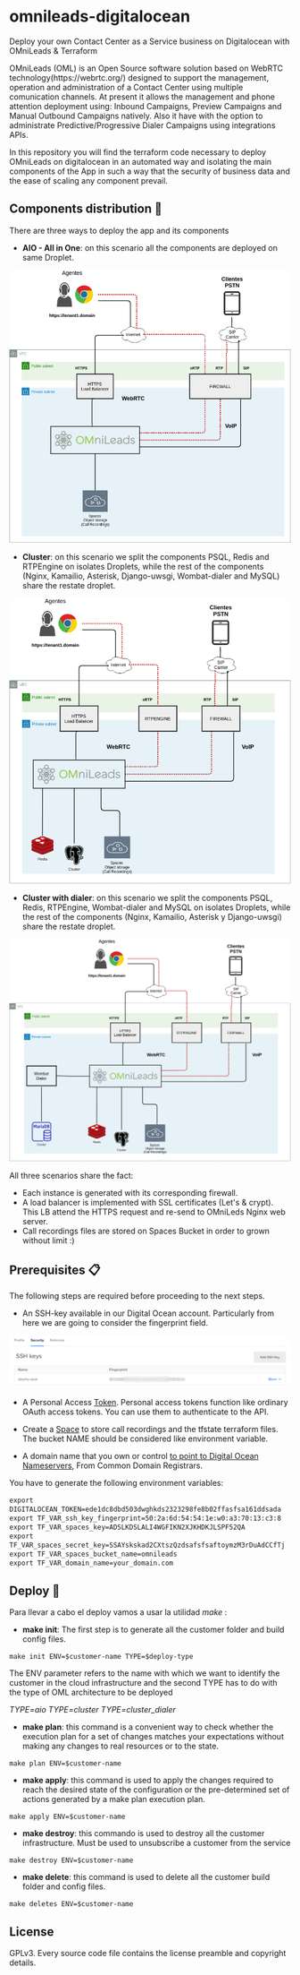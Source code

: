 # omnileads-digitalocean
Deploy your own Contact Center as a Service business on Digitalocean with OMniLeads & Terraform

<p>OMniLeads (OML) is an Open Source software solution based on WebRTC technology(https://webrtc.org/) designed to support the management, operation and administration of a Contact Center using multiple comunication channels. At present it allows the management and phone attention deployment using: Inbound Campaigns, Preview Campaigns and Manual Outbound Campaigns natively. Also it have with the option to administrate Predictive/Progressive Dialer Campaigns using integrations APIs.</p>

<p>In this repository you will find the terraform code necessary to deploy OMniLeads on digitalocean in an automated way and isolating the main components of the App in such a way that the security of business data and the ease of scaling any component prevail.</p>


## Components distribution 🔧

There are three ways to deploy the app and its components

* **AIO - All in One**: on this scenario all the components are deployed on same Droplet.

![All In One](./docs/AIO.png)

* **Cluster**: on this scenario we split the components PSQL, Redis and RTPEngine on isolates Droplets, while the rest of the components (Nginx, Kamailio, Asterisk, Django-uwsgi, Wombat-dialer and MySQL) share the restate droplet.

![Cluster](./docs/cluster.png)

* **Cluster with dialer**: on this scenario we split the components PSQL, Redis, RTPEngine, Wombat-dialer and MySQL on isolates Droplets, while the rest of the components (Nginx, Kamailio, Asterisk y Django-uwsgi) share the restate droplet.

![Cluster with Dialer](./docs/cluster_dialer.png)

All three scenarios share the fact:

* Each instance is generated with its corresponding firewall.
* A load balancer is implemented with SSL certificates (Let's & crypt). This LB attend the HTTPS request and re-send to OMniLeds Nginx web server.
* Call recordings files are stored on Spaces Bucket in order to grown without limit :)


## Prerequisites 📋

The following steps are required before proceeding to the next steps.

* An SSH-key available in our Digital Ocean account. Particularly from here we are going to consider the fingerprint field.

![SSH key fingerprint](./docs/ssh-key-fingerprint.png)

* A Personal Access [Token](https://www.digitalocean.com/docs/apis-clis/api/create-personal-access-token/). Personal access tokens function like ordinary OAuth access tokens. You can use them to authenticate to the API.

* Create a [Space](https://www.digitalocean.com/community/tutorials/how-to-create-a-digitalocean-space-and-api-key) to store call recordings and the tfstate terraform files. The bucket NAME should be considered like environment variable.

* A domain name that you own or control [to point to Digital Ocean Nameservers](https://www.digitalocean.com/community/tutorials/how-to-point-to-digitalocean-nameservers-from-common-domain-registrars), From Common Domain Registrars.

You have to generate the following environment variables:

```
export DIGITALOCEAN_TOKEN=ede1dc8dbd503dwghkds2323298fe8b02ffasfsa161ddsada
export TF_VAR_ssh_key_fingerprint=50:2a:6d:54:54:1e:w0:a3:70:13:c3:8
export TF_VAR_spaces_key=ADSLKDSLALI4WGFIKN2XJKHDKJLSPF52QA
export TF_VAR_spaces_secret_key=SSAYskskad2CXtszQzdsafsfsaftoymzM3rDuAdCCfTj
export TF_VAR_spaces_bucket_name=omnileads
export TF_VAR_domain_name=your_domain.com
```

## Deploy 🚀

Para llevar a cabo el deploy vamos a usar la utilidad *make* :

* **make init**: The first step is to generate all the customer folder and build config files.

```
make init ENV=$customer-name TYPE=$deploy-type
```

The ENV parameter refers to the name with which we want to identify the customer in the cloud infrastructure and the second TYPE has to do with the type of OML architecture to be deployed

*TYPE=aio*
*TYPE=cluster*
*TYPE=cluster_dialer*

* **make plan**: this command is a convenient way to check whether the execution plan for a set of changes matches your expectations without making any changes to real resources or to the state.

```
make plan ENV=$customer-name
```

* **make apply**: this command is used to apply the changes required to reach the desired state of the configuration or the pre-determined set of actions generated by a make plan execution plan.

```
make apply ENV=$customer-name
```

* **make destroy**: this commando is used to destroy all the customer infrastructure. Must be used to unsubscribe a customer from the service

```
make destroy ENV=$customer-name
```

* **make delete**: this command is used to delete all the customer build folder and config files.

```
make deletes ENV=$customer-name
```



## License
GPLv3. Every source code file contains the license preamble and copyright details.
